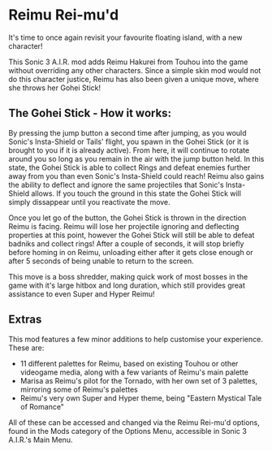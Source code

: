 # Reimu Rei-mu'd
It's time to once again revisit your favourite floating island, with a new character!

This Sonic 3 A.I.R. mod adds Reimu Hakurei from Touhou into the game without overriding any other characters. Since a simple skin mod would not do this character justice, Reimu has also been given a unique move, where she throws her Gohei Stick!

## The Gohei Stick - How it works:

By pressing the jump button a second time after jumping, as you would Sonic's Insta-Shield or Tails' flight, you spawn in the Gohei Stick (or it is brought to you if it is already active). From here, it will continue to rotate around you so long as you remain in the air with the jump button held. In this state, the Gohei Stick is able to collect Rings and defeat enemies further away from you than even Sonic's Insta-Shield could reach! Reimu also gains the ability to deflect and ignore the same projectiles that Sonic's Insta-Shield allows. If you touch the ground in this state the Gohei Stick will simply dissappear until you reactivate the move.

Once you let go of the button, the Gohei Stick is thrown in the direction Reimu is facing. Reimu will lose her projectile ignoring and deflecting properties at this point, however the Gohei Stick will still be able to defeat badniks and collect rings! After a couple of seconds, it will stop briefly before homing in on Reimu, unloading either after it gets close enough or after 5 seconds of being unable to return to the screen.

This move is a boss shredder, making quick work of most bosses in the game with it's large hitbox and long duration, which still provides great assistance to even Super and Hyper Reimu!

## Extras

This mod features a few minor additions to help customise your experience. These are:

- 11 different palettes for Reimu, based on existing Touhou or other videogame media, along with a few variants of Reimu's main palette
- Marisa as Reimu's pilot for the Tornado, with her own set of 3 palettes, mirroring some of Reimu's palettes
- Reimu's very own Super and Hyper theme, being "Eastern Mystical Tale of Romance"

All of these can be accessed and changed via the Reimu Rei-mu'd options, found in the Mods category of the Options Menu, accessible in Sonic 3 A.I.R.'s Main Menu.
